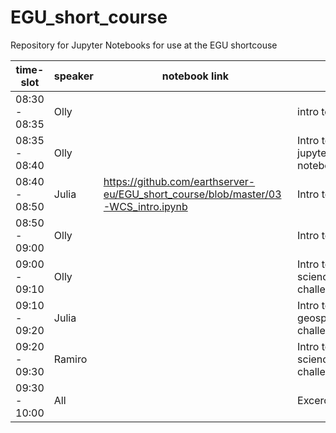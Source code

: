 # EGU_short_course
Repository for Jupyter Notebooks for use at the EGU shortcouse 


| time-slot | speaker | notebook link | topic |
| ----------- | -------- | ---------- |  ------------ |
| 08:30 - 08:35 | Olly | | intro to workshop |
| 08:35 - 08:40 | Olly | | Intro to jupyter/ipython notebooks |
| 08:40 - 08:50 | Julia |  https://github.com/earthserver-eu/EGU_short_course/blob/master/03-WCS_intro.ipynb  | Intro to WCS |
| 08:50 - 09:00 | Olly | | Intro to WCPS |
| 09:00 - 09:10 | Olly | | Intro to marine science geospatial challenges |
| 09:10 - 09:20 | Julia | | Intro to meteo geospatial challenges |
| 09:20 - 09:30 | Ramiro | | Intro to planetary science geospatial challenges |
| 09:30 - 10:00 | All | | Excercise/challenge |
